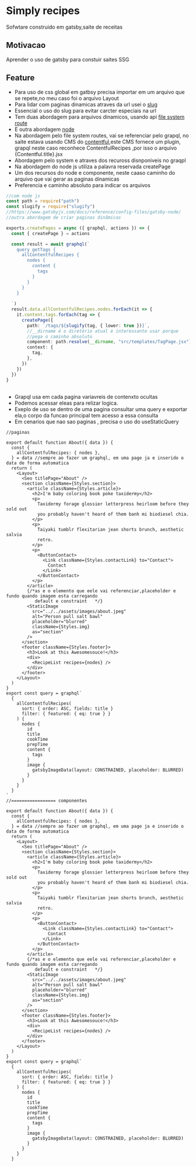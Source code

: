 # Simply recipes
Sofwtare construido em gatsby,saite de receitas

## Motivacao
Aprender o uso de gatsby para constuir saites SSG

## Feature
- Para uso de css global em gatbsy precisa importar em um arquivo que se repete,no meu caso foi o arquivo Layout
- Para lidar com paginas dinamicas atraves da url usei o [slug](https://www.npmjs.com/package/slug)
- Essencial o uso do slug para evitar carcter especiais na url
- Tem duas abordagem para arquivos dinamicos, usando api [file system route](https://www.gatsbyjs.com/docs/reference/routing/file-system-route-api/)
- E outra abordagem  [node](https://www.gatsbyjs.com/docs/reference/config-files/gatsby-node/)
- Na abordagem pelo file system routes, vai se referenciar pelo grapql, no saite estava usando CMS do [contentful](https://www.gatsbyjs.com/plugins/gatsby-source-contentful/),este CMS fornece um plugin, grapql neste caso reconhece ContentfulRecipes ,por isso o arquivo {Contentful.title}.jsx
- Abordagem pelo system e atraves dos recuross disnponiveis no graqpl
- Na abordagem do node js utiliza  a palavra reservada createPage
- Um dos recursos do node e componente, neste caaso caminho do arquivo que vai gerar as paginas dinamicas
- Preferencia e caminho absoluto para indicar os arquivos

```typescript
//com node js
const path = require("path")
const slugify = require("slugify")
//https://www.gatsbyjs.com/docs/reference/config-files/gatsby-node/
//outra abordagem de criar paginas dinâmicas

exports.createPages = async ({ graphql, actions }) => {
  const { createPage } = actions

  const result = await graphql(`
    query getTags {
      allContentfulRecipes {
        nodes {
          content {
            tags
          }
        }
      }
    }
   
  `)
  result.data.allContentfulRecipes.nodes.forEach(it => {
    it.content.tags.forEach(tag => {
      createPage({
        path: `/tags/${slugify(tag, { lower: true })}`,
        //__dirname é o diretório atual e interessante usar porque
        //pega o caminho absoluto
        component: path.resolve(__dirname, "src/templates/TagPage.jsx"),
        context: {
          tag,
        },
      })
    })
  })
}

```

##

- Grapql usa em cada pagina variavreis de contenxto ocultas
- Podemos acessar eleas para relizar logica.
- Exeplo de uso se dentro de uma pagina consultar uma query e exportar ela,o corpo da funcao principal tem acesso a essa consulta
- Em cenarios que nao sao paginas , precisa o uso do useStaticQuery


```typesscript
//paginas

export default function About({ data }) {
  const {
    allContentfulRecipes: { nodes },
  } = data //sempre ao fazer um graphql, em uma page ja e inserido o data de forma automatica
  return (
    <Layout>
      <Seo titlePage="About" />
      <section className={Styles.section}>
        <article className={Styles.article}>
          <h2>I'm baby coloring book poke taxidermy</h2>
          <p>
            Taxidermy forage glossier letterpress heirloom before they sold out
            you probably haven't heard of them banh mi biodiesel chia.
          </p>
          <p>
            Taiyaki tumblr flexitarian jean shorts brunch, aesthetic salvia
            retro.
          </p>
          <p>
            <ButtonContact>
              <Link className={Styles.contactLink} to="Contact">
                Contact
              </Link>
            </ButtonContact>
          </p>
        </article>
        {/*as e o elemento que eele vai referenciar,placeholder e fundo quando imagem esta carregando
           default e constraint   */}
        <StaticImage
          src="../../assets/images/about.jpeg"
          alt="Person pull salt bawl"
          placeholder="blurred"
          className={Styles.img}
          as="section"
        />
      </section>
      <footer className={Styles.footer}>
        <h3>Look at this Awesomesouce!</h3>
        <div>
          <RecipeList recipes={nodes} />
        </div>
      </footer>
    </Layout>
  )
}
export const query = graphql`
  {
    allContentfulRecipes(
      sort: { order: ASC, fields: title }
      filter: { featured: { eq: true } }
    ) {
      nodes {
        id
        title
        cookTime
        prepTime
        content {
          tags
        }
        image {
          gatsbyImageData(layout: CONSTRAINED, placeholder: BLURRED)
        }
      }
    }
  }
`
//================= componentes

export default function About({ data }) {
  const {
    allContentfulRecipes: { nodes },
  } = data //sempre ao fazer um graphql, em uma page ja e inserido o data de forma automatica
  return (
    <Layout>
      <Seo titlePage="About" />
      <section className={Styles.section}>
        <article className={Styles.article}>
          <h2>I'm baby coloring book poke taxidermy</h2>
          <p>
            Taxidermy forage glossier letterpress heirloom before they sold out
            you probably haven't heard of them banh mi biodiesel chia.
          </p>
          <p>
            Taiyaki tumblr flexitarian jean shorts brunch, aesthetic salvia
            retro.
          </p>
          <p>
            <ButtonContact>
              <Link className={Styles.contactLink} to="Contact">
                Contact
              </Link>
            </ButtonContact>
          </p>
        </article>
        {/*as e o elemento que eele vai referenciar,placeholder e fundo quando imagem esta carregando
           default e constraint   */}
        <StaticImage
          src="../../assets/images/about.jpeg"
          alt="Person pull salt bawl"
          placeholder="blurred"
          className={Styles.img}
          as="section"
        />
      </section>
      <footer className={Styles.footer}>
        <h3>Look at this Awesomesouce!</h3>
        <div>
          <RecipeList recipes={nodes} />
        </div>
      </footer>
    </Layout>
  )
}
export const query = graphql`
  {
    allContentfulRecipes(
      sort: { order: ASC, fields: title }
      filter: { featured: { eq: true } }
    ) {
      nodes {
        id
        title
        cookTime
        prepTime
        content {
          tags
        }
        image {
          gatsbyImageData(layout: CONSTRAINED, placeholder: BLURRED)
        }
      }
    }
  }
```



































































































































































































































